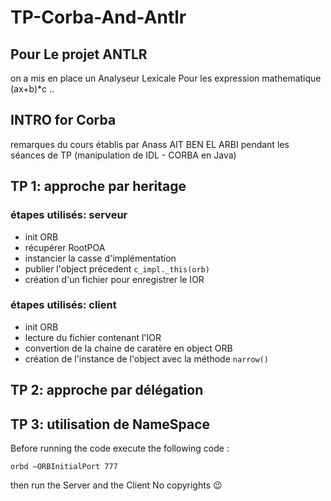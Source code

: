 # TP-Corba-And-Antlr
## Pour Le projet ANTLR
on a mis en place un Analyseur Lexicale Pour les expression mathematique (ax+b)*c .. 
## INTRO for Corba
remarques du cours établis par Anass AIT BEN EL ARBI pendant les séances de TP (manipulation de IDL - CORBA en Java)
## TP 1: approche par heritage
### étapes utilisés: serveur
- init ORB
- récupérer RootPOA
- instancier la casse d'implémentation
- publier l'object précedent `c_impl._this(orb)`
- création d'un fichier pour enregistrer le IOR
### étapes utilisés: client
- init ORB
- lecture du fichier contenant l'IOR
- convertion de la chaine de caratère en object ORB
- création de l'instance de l'object avec la méthode `narrow()`
## TP 2: approche par délégation

## TP 3: utilisation de NameSpace
Before running the code execute the following code : 

`orbd –ORBInitialPort 777`

then run the Server and the Client 
No copyrights 😉

 
